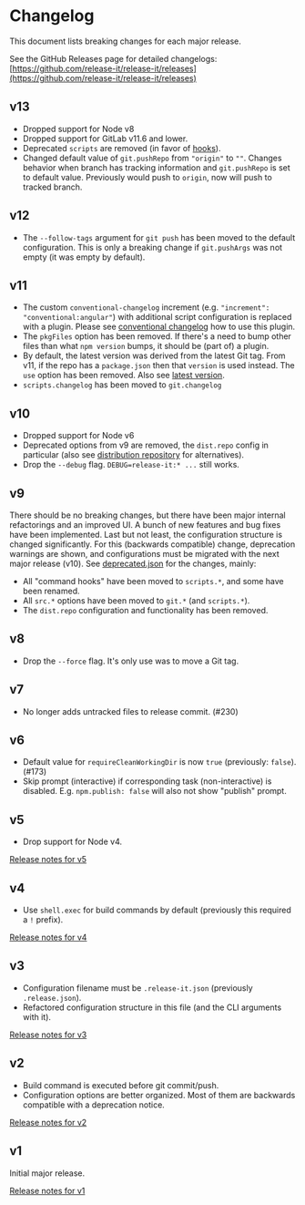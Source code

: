 # Changelog

This document lists breaking changes for each major release.

See the GitHub Releases page for detailed changelogs:
[https://github.com/release-it/release-it/releases](https://github.com/release-it/release-it/releases)

## v13

- Dropped support for Node v8
- Dropped support for GitLab v11.6 and lower.
- Deprecated `scripts` are removed (in favor of [hooks](https://github.com/release-it/release-it#hooks)).
- Changed default value of `git.pushRepo` from `"origin"` to `""`. Changes behavior when branch has tracking information
  and `git.pushRepo` is set to default value. Previously would push to `origin`, now will push to tracked branch.

## v12

- The `--follow-tags` argument for `git push` has been moved to the default configuration. This is only a breaking
  change if `git.pushArgs` was not empty (it was empty by default).

## v11

- The custom `conventional-changelog` increment (e.g. `"increment": "conventional:angular"`) with additional script
  configuration is replaced with a plugin. Please see
  [conventional changelog](https://github.com/release-it/release-it/blob/master/docs/changelog.md#conventional-changelog)
  how to use this plugin.
- The `pkgFiles` option has been removed. If there's a need to bump other files than what `npm version` bumps, it should
  be (part of) a plugin.
- By default, the latest version was derived from the latest Git tag. From v11, if the repo has a `package.json` then
  that `version` is used instead. The `use` option has been removed. Also see
  [latest version](https://github.com/release-it/release-it#latest-version).
- `scripts.changelog` has been moved to `git.changelog`

## v10

- Dropped support for Node v6
- Deprecated options from v9 are removed, the `dist.repo` config in particular (also see
  [distribution repository](https://github.com/release-it/release-it/blob/master/docs/recipes/distribution-repo.md) for
  alternatives).
- Drop the `--debug` flag. `DEBUG=release-it:* ...` still works.

## v9

There should be no breaking changes, but there have been major internal refactorings and an improved UI. A bunch of new
features and bug fixes have been implemented. Last but not least, the configuration structure is changed significantly.
For this (backwards compatible) change, deprecation warnings are shown, and configurations must be migrated with the
next major release (v10). See [deprecated.json](./config/deprecated.json) for the changes, mainly:

- All "command hooks" have been moved to `scripts.*`, and some have been renamed.
- All `src.*` options have been moved to `git.*` (and `scripts.*`).
- The `dist.repo` configuration and functionality has been removed.

## v8

- Drop the `--force` flag. It's only use was to move a Git tag.

## v7

- No longer adds untracked files to release commit. (#230)

## v6

- Default value for `requireCleanWorkingDir` is now `true` (previously: `false`). (#173)
- Skip prompt (interactive) if corresponding task (non-interactive) is disabled. E.g. `npm.publish: false` will also not
  show "publish" prompt.

## v5

- Drop support for Node v4.

[Release notes for v5](https://github.com/release-it/release-it/releases/tag/5.0.0-beta.0)

## v4

- Use `shell.exec` for build commands by default (previously this required a `!` prefix).

[Release notes for v4](https://github.com/release-it/release-it/releases/tag/4.0.0-rc.0)

## v3

- Configuration filename must be `.release-it.json` (previously `.release.json`).
- Refactored configuration structure in this file (and the CLI arguments with it).

[Release notes for v3](https://github.com/release-it/release-it/releases/tag/3.0.0)

## v2

- Build command is executed before git commit/push.
- Configuration options are better organized. Most of them are backwards compatible with a deprecation notice.

[Release notes for v2](https://github.com/release-it/release-it/releases/tag/2.0.0)

## v1

Initial major release.

[Release notes for v1](https://github.com/release-it/release-it/releases/tag/1.0.0)
